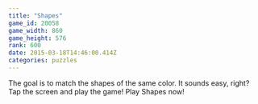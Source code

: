 ```yaml
---
title: "Shapes"
game_id: 20058
game_width: 860
game_height: 576
rank: 600
date: 2015-03-18T14:46:00.414Z
categories: puzzles
---
```

The goal is to match the shapes of the same color. It sounds easy, right? Tap the screen and play the game! Play Shapes now!
